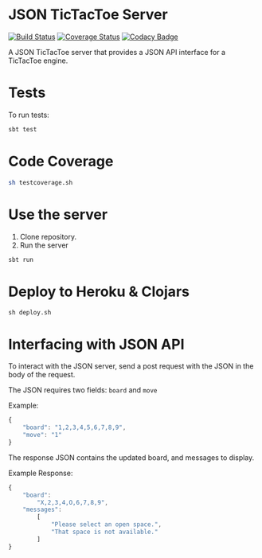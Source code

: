 # JSON TicTacToe Server 
[![Build Status](https://travis-ci.org/kyle-annen/jsonserver.svg?branch=master)](https://travis-ci.org/kyle-annen/jsonserver)
[![Coverage Status](https://coveralls.io/repos/github/kyle-annen/jsonserver/badge.svg?branch=coveralls)](https://coveralls.io/github/kyle-annen/jsonserver?branch=coveralls)
[![Codacy Badge](https://api.codacy.com/project/badge/Grade/445754ade8ca486897f910c5d145e825)](https://www.codacy.com/app/kyle-annen/jsonserver?utm_source=github.com&amp;utm_medium=referral&amp;utm_content=kyle-annen/jsonserver&amp;utm_campaign=Badge_Grade)

A JSON TicTacToe server that provides a JSON API interface for a TicTacToe engine.

# Tests

To run tests:

```bash
sbt test
```

# Code Coverage

```bash
sh testcoverage.sh
```

# Use the server

1. Clone repository.
2. Run the server
```bash
sbt run
```

# Deploy to Heroku & Clojars

```sh deploy.sh```


# Interfacing with JSON API

To interact with the JSON server, send a post request with the JSON in the body of the request.

The JSON requires two fields: `board` and `move`

Example:

```javascript
{
    "board": "1,2,3,4,5,6,7,8,9",
    "move": "1"
}
```

The response JSON contains the updated board, and messages to display.

Example Response:

```javascript
{
    "board": 
        "X,2,3,4,O,6,7,8,9",
    "messages": 
        [
            "Please select an open space.",
            "That space is not available."
        ]
}
      
```
